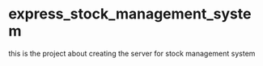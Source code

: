 # express_stock_management_system
this is the project about creating the server for stock management system
